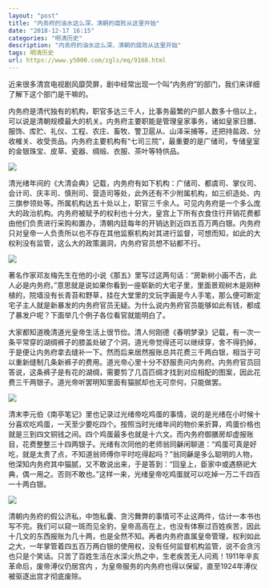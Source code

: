 ```yaml
---
layout: "post"
title: "内务府的油水这么深，清朝的腐败从这里开始"
date: "2018-12-17 16:15"
categories: "明清历史"
description: "内务府的油水这么深，清朝的腐败从这里开始"
tags: 明清历史
url: https://www.y5000.com/zgls/mq/9168.html
---
```






近来很多清宫电视剧风靡荧屏，剧中经常出现一个叫“内务府”的部门，我们来详细了解下这个部门是干嘛的。

内务府是清代独有的机构，职官多达三千人，比事务最繁的户部人数多十倍以上，可以说是清朝规模最大的机关。内务府主要职能是管理皇家事务，诸如皇家日膳、服饰、库贮、礼仪、工程、农庄、畜牧、警卫扈从、山泽采捕等，还把持盐政、分收榷关、收受贡品。内务府主要机构有“七司三院”，最重要的是广储司，专储皇室的金银珠宝、皮草、瓷器、绸缎、衣服、茶叶等特供品。

![](https://img.y5000.com/uploads/allimg/170104/152625G05-0.jpg)

清光绪年间的《大清会典》记载，内务府有如下机构：广储司、都虞司、掌仪司、会计司、庆丰司、慎刑司、营造司等处，此外还有不少附属机构，如三织造处、内三旗参领处等。所属机构达五十处以上，职官三千余人。可见内务府是一个多么庞大的政治机构。内务府被赋予的权利也十分大，皇宫上下所有衣食住行开销花费都由他们负责进行采购和置办，清朝内廷每年的开销达到近四五百万两白银。内务府只对皇帝一人负责所以也不存在其他监察机构对其进行监督，可想而知，如此的大权利没有监管，这么大的政策漏洞，内务府官员想不钻都不行。

![](https://img.y5000.com/uploads/allimg/170104/8-1F10415201A52.jpg)

著名作家邓友梅先生在他的小说《那五》里写过这两句话：“房新树小画不古，此人必是内务府。”意思就是说如果你看到一座崭新的大宅子里，里面景观树木是刚种植的，院墙没有长青苔和野草，挂在大堂里的文玩字画是今人手笔，那么便可断定宅子主人就是新暴发的内务府官员无疑。为什么说内务府官员能够如此有钱，都成了暴发户呢？下面举几个例子各位看官就能明白了。

大家都知道晚清道光皇帝生活上很节俭。清人何刚德《春明梦录》记载，有一次一条平常穿的湖绸裤子的膝盖处破了个洞，道光帝觉得还可以继续穿，舍不得扔掉，于是便让内务府拿去缝补一下。然而后来居然报账总共花费三千两白银，相当于可以重新缝制几条新裤子的费用。道光帝心里十分不舒服责问内务府。内务府官员回答说，这条裤子是有花的湖绸，需要剪了几百匹绸才找到对应相配的图案，因此花费三千两银子。道光帝听罢明知里面有猫腻却也无可奈何，只能做罢。

![](https://img.y5000.com/uploads/allimg/170104/8-1F104152600318.jpg)

清末李元伯《南亭笔记》里也记录过光绪帝吃鸡蛋的事情，说的是光绪在小时候十分喜欢吃鸡蛋，一天至少要吃四个。按照当时光绪年间的物价来折算，鸡蛋价格也就是三到四文铜钱之间。四个鸡蛋最多也就是十六文。而内务府御膳房却虚报账目，花费整整三十四两银子。光绪有次同他的老师翁同龢闲聊道：“鸡蛋可真是好吃，就是太贵了点，不知道翁师傅你平时吃得起吗？”翁同龢是多么聪明的人物，他深知内务府其中猫腻，又不敢说出来，于是答到：“回皇上，臣家中或遇祭祀大典，偶一用之。否则不敢也。”这样一来，光绪皇帝吃鸡蛋就可以吃掉一万二千四百一十两白银。

![](https://img.y5000.com/uploads/allimg/170104/152625CD-1.jpg)

清朝内务府的假公济私，中饱私囊、贪污舞弊的事情可不止这两件，估计一本书也写不完。我们可以窥一斑而见全豹，皇帝高高在上，也没有体察过百姓疾苦，因此十几文的东西报账为几十两，也是全然不知。再者内务府直属皇帝管理，权利如此之大，一年掌管着四五百万两白银的使用权，没有任何监督机构监管，说不会贪污也只是个笑话。只苦了百姓生活在水深火热之中，生老疾苦无人问焉！1911年辛亥革命后，废帝溥仪仍居宫内
，为皇帝服务的内务府也得以保留，直至1924年溥仪被驱逐出宫才彻底废除。
